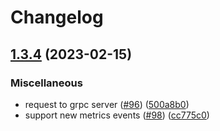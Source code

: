 # Changelog

## [1.3.4](https://github.com/ca-dp/bucketeer-go-server-sdk/compare/v1.3.3...v1.3.4) (2023-02-15)


### Miscellaneous

* request to grpc server ([#96](https://github.com/ca-dp/bucketeer-go-server-sdk/issues/96)) ([500a8b0](https://github.com/ca-dp/bucketeer-go-server-sdk/commit/500a8b0df74dfc08a339c25f3fb6733b977b0a23))
* support new metrics events ([#98](https://github.com/ca-dp/bucketeer-go-server-sdk/issues/98)) ([cc775c0](https://github.com/ca-dp/bucketeer-go-server-sdk/commit/cc775c0ee23d611e9f1ccd5b8a12591ae159a987))
